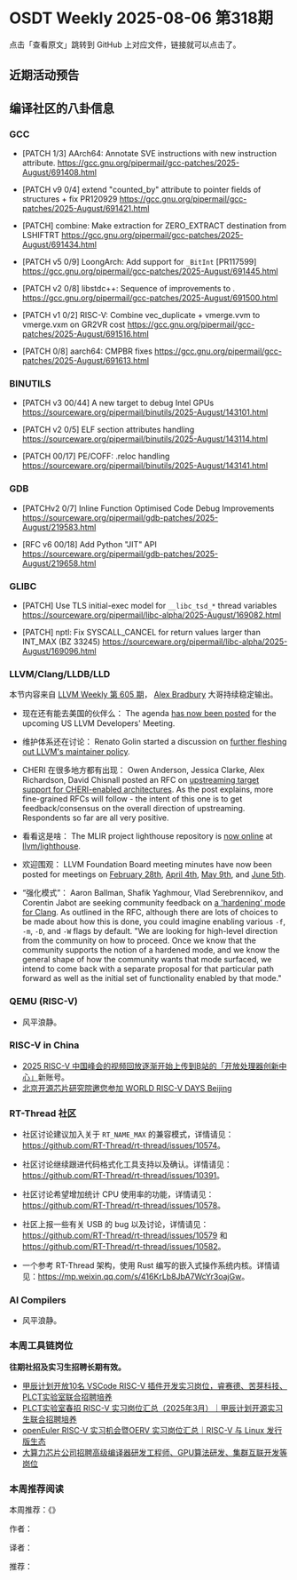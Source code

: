 # OSDT Weekly 2025-08-06 第318期

点击「查看原文」跳转到 GitHub 上对应文件，链接就可以点击了。

## 近期活动预告

## 编译社区的八卦信息

### GCC

- [PATCH 1/3] AArch64: Annotate SVE instructions with new instruction attribute.
  https://gcc.gnu.org/pipermail/gcc-patches/2025-August/691408.html

- [PATCH v9 0/4] extend "counted_by" attribute to pointer fields of structures + fix PR120929
  https://gcc.gnu.org/pipermail/gcc-patches/2025-August/691421.html

- [PATCH] combine: Make extraction for ZERO_EXTRACT destination from LSHIFTRT
  https://gcc.gnu.org/pipermail/gcc-patches/2025-August/691434.html

- [PATCH v5 0/9] LoongArch: Add support for `_BitInt` [PR117599]
  https://gcc.gnu.org/pipermail/gcc-patches/2025-August/691445.html

- [PATCH v2 0/8] libstdc++: Sequence of improvements to <mdspan>.
  https://gcc.gnu.org/pipermail/gcc-patches/2025-August/691500.html

- [PATCH v1 0/2] RISC-V: Combine vec_duplicate + vmerge.vvm to vmerge.vxm on GR2VR cost
  https://gcc.gnu.org/pipermail/gcc-patches/2025-August/691516.html

- [PATCH 0/8] aarch64: CMPBR fixes
  https://gcc.gnu.org/pipermail/gcc-patches/2025-August/691613.html

### BINUTILS

- [PATCH v3 00/44] A new target to debug Intel GPUs
  https://sourceware.org/pipermail/binutils/2025-August/143101.html

- [PATCH v2 0/5] ELF section attributes handling
  https://sourceware.org/pipermail/binutils/2025-August/143114.html

- [PATCH 00/17] PE/COFF: .reloc handling
  https://sourceware.org/pipermail/binutils/2025-August/143141.html

### GDB

- [PATCHv2 0/7] Inline Function Optimised Code Debug Improvements 
  https://sourceware.org/pipermail/gdb-patches/2025-August/219583.html

- [RFC v6 00/18] Add Python "JIT" API
  https://sourceware.org/pipermail/gdb-patches/2025-August/219658.html
  
### GLIBC

- [PATCH] Use TLS initial-exec model for `__libc_tsd_*` thread variables
  https://sourceware.org/pipermail/libc-alpha/2025-August/169082.html

- [PATCH] nptl: Fix SYSCALL_CANCEL for return values larger than INT_MAX (BZ 33245)
  https://sourceware.org/pipermail/libc-alpha/2025-August/169096.html
  
### LLVM/Clang/LLDB/LLD

本节内容来自 [LLVM Weekly 第 605 期](http://llvmweekly.org/issue/605)，
[Alex Bradbury](https://www.linkedin.com/in/alex-bradbury/) 大哥持续稳定输出。

* 现在还有能去美国的伙伴么： The agenda [has now been posted](https://discourse.llvm.org/t/2025-us-llvm-developers-meeting-full-agenda/87705) for the upcoming US LLVM Developers' Meeting.

* 维护体系还在讨论： Renato Golin started a discussion on [further fleshing out LLVM's maintainer policy](https://discourse.llvm.org/t/maintainer-policy-discussion/87663).

* CHERI 在很多地方都有出现： Owen Anderson, Jessica Clarke, Alex Richardson, David Chisnall posted an RFC on [upstreaming target support for CHERI-enabled architectures](https://discourse.llvm.org/t/rfc-upstream-target-support-for-cheri-enabled-architectures/87623).  As the post explains, more fine-grained RFCs will follow - the intent of this one is to get feedback/consensus on the overall direction of upstreaming. Respondents so far are all very positive.

* 看看这是啥： The MLIR project lighthouse repository is [now online](https://discourse.llvm.org/t/rfc-mlir-project-lighthouse/86738/12) at [llvm/lighthouse](https://github.com/llvm/lighthouse).

* 欢迎围观： LLVM Foundation Board meeting minutes have now been posted for meetings on [February 28th](https://discourse.llvm.org/t/board-meeting-minutes-feb-28-2025/87669), [April 4th](https://discourse.llvm.org/t/board-meeting-minutes-april-4-2025/87671), [May 9th](https://discourse.llvm.org/t/board-meeting-minutes-may-9-2025/87672), and [June 5th](https://discourse.llvm.org/t/board-meeting-minutes-june-5-2025/87673).

* “强化模式”： Aaron Ballman, Shafik Yaghmour, Vlad Serebrennikov, and Corentin Jabot are seeking community feedback on [a 'hardening' mode for Clang](https://discourse.llvm.org/t/rfc-hardening-mode-for-the-compiler/87660).  As outlined in the RFC, although there are lots of choices to be made about how this is done, you could imagine enabling various `-f`, `-m`, `-D`, and `-W` flags by default. "We are looking for high-level direction from the community on how to proceed. Once we know that the community supports the notion of a hardened mode, and we know the general shape of how the community wants that mode surfaced, we intend to come back with a separate proposal for that particular path forward as well as the initial set of functionality enabled by that mode."

### QEMU (RISC-V)

- 风平浪静。

### RISC-V in China

- [2025 RISC-V 中国峰会的视频回放逐渐开始上传到B站的「开放处理器创新中心」](https://www.bilibili.com/video/BV1ZR8kz6ET2/?spm_id_from=333.1387.upload.video_card.click)新账号。
- [北京开源芯片研究院邀您参加 WORLD RISC-V DAYS Beijing](https://mp.weixin.qq.com/s/h8D3xKdG8a8WuVcVoiYs3g)

### RT-Thread 社区

- 社区讨论建议加入关于 `RT_NAME_MAX` 的兼容模式，详情请见：<https://github.com/RT-Thread/rt-thread/issues/10574>。

- 社区讨论继续跟进代码格式化工具支持以及确认。详情请见：<https://github.com/RT-Thread/rt-thread/issues/10391>。

- 社区讨论希望增加统计 CPU 使用率的功能，详情请见：<https://github.com/RT-Thread/rt-thread/issues/10578>。

- 社区上报一些有关 USB 的 bug 以及讨论，详情请见：<https://github.com/RT-Thread/rt-thread/issues/10579> 和 <https://github.com/RT-Thread/rt-thread/issues/10582>。

- 一个参考 RT-Thread 架构，使用 Rust 编写的嵌入式操作系统内核。详情请见：<https://mp.weixin.qq.com/s/416KrLb8JbA7WcYr3oajGw>。

### AI Compilers

- 风平浪静。

### 本周工具链岗位

**往期社招及实习生招聘长期有效。**

- [甲辰计划开放10名 VSCode RISC-V 插件开发实习岗位，睿赛德、苦芽科技、PLCT实验室联合招聘培养](https://mp.weixin.qq.com/s/zbMmsuAb3_XwBByTdKYM-Q)
- [PLCT实验室春招 RISC-V 实习岗位汇总（2025年3月）｜甲辰计划开源实习生联合招聘培养](https://mp.weixin.qq.com/s/no5v_YeGI3LUE7mYv5wUpQ)
- [openEuler RISC-V 实习机会暨OERV 实习岗位汇总｜RISC-V 与 Linux 发行版生态](https://mp.weixin.qq.com/s/87XEhORtte_iTTZqjinX2g)
- [大算力芯片公司招聘高级编译器研发工程师、GPU算法研发、集群互联开发等岗位](https://mp.weixin.qq.com/s/ONoNJ5jZmL794AdtlHrDuQ)

### 本周推荐阅读

本周推荐：《》

作者：

译者：

推荐：

